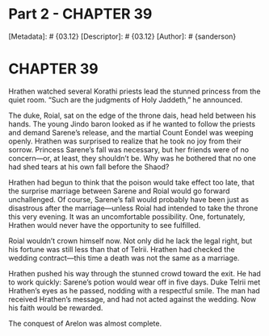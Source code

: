 # Part 2 - CHAPTER 39
[Metadata]: # {03.12}
[Descriptor]: # {03.12}
[Author]: # {sanderson}

# CHAPTER 39
Hrathen watched several Korathi priests lead the stunned princess from the
quiet room. “Such are the judgments of Holy Jaddeth,” he announced.

The duke, Roial, sat on the edge of the throne dais, head held between his
hands. The young Jindo baron looked as if he wanted to follow the priests and
demand Sarene’s release, and the martial Count Eondel was weeping openly.
Hrathen was surprised to realize that he took no joy from their sorrow.
Princess Sarene’s fall was necessary, but her friends were of no concern—or, at
least, they shouldn’t be. Why was he bothered that no one had shed tears at his
own fall before the Shaod?

Hrathen had begun to think that the poison would take effect too late, that the
surprise marriage between Sarene and Roial would go forward unchallenged. Of
course, Sarene’s fall would probably have been just as disastrous after the
marriage—unless Roial had intended to take the throne this very evening. It was
an uncomfortable possibility. One, fortunately, Hrathen would never have the
opportunity to see fulfilled.

Roial wouldn’t crown himself now. Not only did he lack the legal right, but his
fortune was still less than that of Telrii. Hrathen had checked the wedding
contract—this time a death was not the same as a marriage.

Hrathen pushed his way through the stunned crowd toward the exit. He had to
work quickly: Sarene’s potion would wear off in five days. Duke Telrii met
Hrathen’s eyes as he passed, nodding with a respectful smile. The man had
received Hrathen’s message, and had not acted against the wedding. Now his
faith would be rewarded.

The conquest of Arelon was almost complete.

